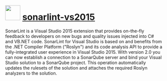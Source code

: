 # <img src="https://cdn.jsdelivr.net/gh/chocolatey/chocolatey-coreteampackages@9d190bd5283df93c69ff06df0b78a289af483aa2/icons/sonarlint-vs2015.png" width="48" height="48"/> [sonarlint-vs2015](https://chocolatey.org/packages/sonarlint-vs2015)


SonarLint is a Visual Studio 2015 extension that provides on-the-fly feedback to developers on new bugs and quality issues injected into C# and VB.NET code. SonarLint for Visual Studio is based on and benefits from the .NET Compiler Platform ("Roslyn") and its code analysis API to provide a fully-integrated user experience in Visual Studio 2015. With version 2.0 you can now establish a connection to a SonarQube server and bind your Visual Studio solution to a SonarQube project. This operation automatically updates the rulesets of the solution and attaches the required Roslyn analyzers to the solution.

